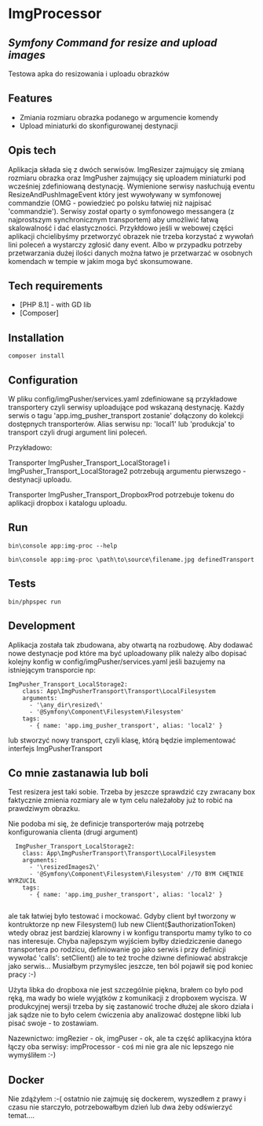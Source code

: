 # ImgProcessor
## _Symfony Command for resize and upload images_

Testowa apka do resizowania i uploadu obrazków

## Features

- Zmiania rozmiaru obrazka podanego w argumencie komendy
- Upload miniaturki do skonfigurowanej destynacji

## Opis tech

Aplikacja składa się z dwóch serwisów. ImgResizer zajmujący się zmianą rozmiaru obrazka oraz ImgPusher zajmujący się uploadem miniaturki pod wcześniej zdefiniowaną destynację. Wymienione serwisy nasłuchują eventu ResizeAndPushImageEvent który jest wywoływany w symfonowej commandzie (OMG - powiedzieć po polsku łatwiej niż najpisać 'commandzie'). Serwisy został oparty o symfonowego messangera (z najprostszym synchronicznym transportem) aby umożliwić łatwą skalowalność i dać elastyczności. Przykłdowo jeśli w webowej części aplikacji chcielibyśmy przetworzyć obrazek nie trzeba korzystać z wywołań lini poleceń a wystarczy zgłosić dany event. Albo w przypadku potrzeby przetwarzania dużej ilości danych można łatwo je przetwarzać w osobnych komendach w tempie w jakim moga być skonsumowane.

## Tech requirements

- [PHP 8.1] - with GD lib
- [Composer]

## Installation

```
composer install
```

## Configuration

W pliku config/imgPusher/services.yaml zdefiniowane są przykładowe transportery czyli serwisy uploadujące pod wskazaną destynację. Każdy serwis o tagu 'app.img_pusher_transport zostanie' dołączony do kolekcji dostępnych transporterów. Alias serwisu np: 'local1' lub 'produkcja' to transport czyli drugi argument lini poleceń.

Przykładowo:

Transporter ImgPusher_Transport_LocalStorage1 i ImgPusher_Transport_LocalStorage2 potrzebują argumentu pierwszego - destynacji uploadu.

Transporter ImgPusher_Transport_DropboxProd potrzebuje tokenu do aplikacji dropbox i katalogu uploadu.

## Run

```
bin\console app:img-proc --help

bin\console app:img-proc \path\to\source\filename.jpg definedTransport
```

## Tests

```
bin/phpspec run
```

## Development

Aplikacja została tak zbudowana, aby otwartą na rozbudowę. Aby dodawać nowe destynacje pod które ma być uploadowany plik należy albo dopisać kolejny konfig w config/imgPusher/services.yaml jeśli bazujemy na istniejącym transporcie np:

```
ImgPusher_Transport_LocalStorage2:
    class: App\ImgPusherTransport\Transport\LocalFilesystem
    arguments:
      - '\any_dir\resized\'
      - '@Symfony\Component\Filesystem\Filesystem'
    tags:
      - { name: 'app.img_pusher_transport', alias: 'local2' }
```

lub stworzyć nowy transport, czyli klasę, którą będzie implementować interfejs ImgPusherTransport



## Co mnie zastanawia lub boli

Test resizera jest taki sobie. Trzeba by jeszcze sprawdzić czy zwracany box faktycznie zmienia rozmiary ale w tym celu należałoby już to robić na prawdziwym obrazku.

Nie podoba mi się, że definicje transporterów mają potrzebę konfigurowania clienta (drugi argument)

```
  ImgPusher_Transport_LocalStorage2:
    class: App\ImgPusherTransport\Transport\LocalFilesystem
    arguments:
      - '\resizedImages2\'
      - '@Symfony\Component\Filesystem\Filesystem' //TO BYM CHĘTNIE WYRZUCIŁ
    tags:
      - { name: 'app.img_pusher_transport', alias: 'local2' }
      
```

ale tak łatwiej było testować i mockować. Gdyby client był tworzony w kontruktorze np new Filesystem() lub new Client($authorizationToken) wtedy obraz jest bardziej klarowny i w konfigu transportu mamy tylko to co nas interesuje.
Chyba najlepszym wyjściem byłby dziedziczenie danego transportera po rodzicu, definiowanie go jako serwis i przy definicji wywołać 'calls': setClient() ale to też troche dziwne definiować abstrakcje jako serwis... Musiałbym przymyślec jeszcze, ten ból pojawił się pod koniec pracy :-)

Użyta libka do dropboxa nie jest szczególnie piękna, brałem co było pod ręką, ma wady bo wiele wyjątków z komunikacji z dropboxem wycisza. 
W produkcyjnej wersji trzeba by się zastanowić troche dłużej ale skoro działa i jak sądze nie to było celem ćwiczenia aby analizować dostępne libki lub pisać swoje - to zostawiam.

Nazewnictwo: imgRezier - ok, imgPuser - ok, ale ta część aplikacyjna która łączy oba serwisy: impProcessor - coś mi nie gra ale nic lepszego nie wymyśliłem :-)

## Docker

Nie zdążyłem :-( ostatnio nie zajmuję się dockerem, wyszedłem z prawy i czasu nie starczyło, potrzebowałbym dzień lub dwa żeby odświerzyć temat....

